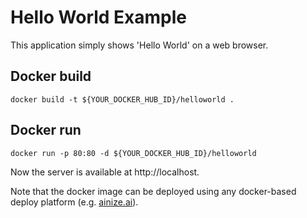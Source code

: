 # Hello World Example
This application simply shows 'Hello World' on a web browser.

## Docker build
```
docker build -t ${YOUR_DOCKER_HUB_ID}/helloworld .
```

## Docker run
```
docker run -p 80:80 -d ${YOUR_DOCKER_HUB_ID}/helloworld
```
Now the server is available at http://localhost.

Note that the docker image can be deployed using any docker-based deploy platform (e.g. [ainize.ai](https://ainize.ai)).

